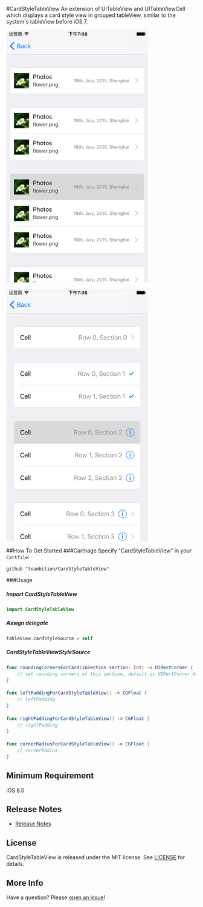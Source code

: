 #CardStyleTableView
An extension of UITableView and UITableViewCell which displays a card style view in grouped tableView, similar to the system's tableView before iOS 7.

![Screenshot](Screenshots/Screenshot-1.png "Screenshot-1")

![Screenshot](Screenshots/Screenshot-2.png "Screenshot-2")


##How To Get Started
###Carthage
Specify "CardStyleTableView" in your ```Cartfile```:
```ogdl 
github "teambition/CardStyleTableView"
```

###Usage
#####  Import CardStyleTableView
```swift
import CardStyleTableView
```

##### Assign delegate
```swift
tableView.cardStyleSource = self
```

#####  CardStyleTableViewStyleSource
```swift
func roundingCornersForCard(inSection section: Int) -> UIRectCorner {
    // set rounding corners of this section, default is UIRectCorner.AllCorners
}

func leftPaddingForCardStyleTableView() -> CGFloat {
    // leftPadding
}

func rightPaddingForCardStyleTableView() -> CGFloat {
    // rightPadding
}

func cornerRadiusForCardStyleTableView() -> CGFloat {
    // cornerRadius
}
```

## Minimum Requirement
iOS 8.0

## Release Notes
* [Release Notes](https://github.com/teambition/CardStyleTableView/releases)

## License
CardStyleTableView is released under the MIT license. See [LICENSE](https://github.com/teambition/CardStyleTableView/blob/master/LICENSE.md) for details.

## More Info
Have a question? Please [open an issue](https://github.com/teambition/CardStyleTableView/issues/new)!
